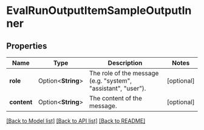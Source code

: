 # EvalRunOutputItemSampleOutputInner

## Properties

Name | Type | Description | Notes
------------ | ------------- | ------------- | -------------
**role** | Option<**String**> | The role of the message (e.g. \"system\", \"assistant\", \"user\"). | [optional]
**content** | Option<**String**> | The content of the message. | [optional]

[[Back to Model list]](../README.md#documentation-for-models) [[Back to API list]](../README.md#documentation-for-api-endpoints) [[Back to README]](../README.md)


